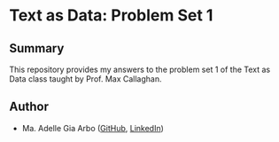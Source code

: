 # Text as Data: Problem Set 1


## Summary

This repository provides my answers to the problem set 1 of the Text as Data class taught by Prof. Max Callaghan.

## Author

- Ma. Adelle Gia Arbo ([GitHub](https://github.com/adellegia), [LinkedIn](https://www.linkedin.com/in/ma-adelle-gia-arbo/))